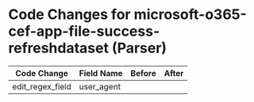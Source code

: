# Code Changes for microsoft-o365-cef-app-file-success-refreshdataset (Parser)

| Code Change | Field Name | Before | After |
|-------------|------------|--------|-------|
| edit_regex_field | user_agent |  |  |